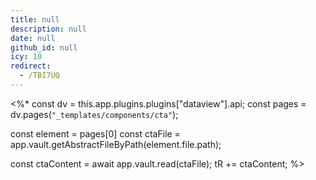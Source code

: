 ```yaml
---
title: null
description: null
date: null
github_id: null
icy: 10
redirect:
  - /TBI7UQ
---
```


<%\*
const dv = this.app.plugins.plugins["dataview"].api;
const pages = dv.pages(`"_templates/components/cta"`);

const element = pages[0]
const ctaFile = app.vault.getAbstractFileByPath(element.file.path);

const ctaContent = await app.vault.read(ctaFile);
tR += ctaContent;
%>
